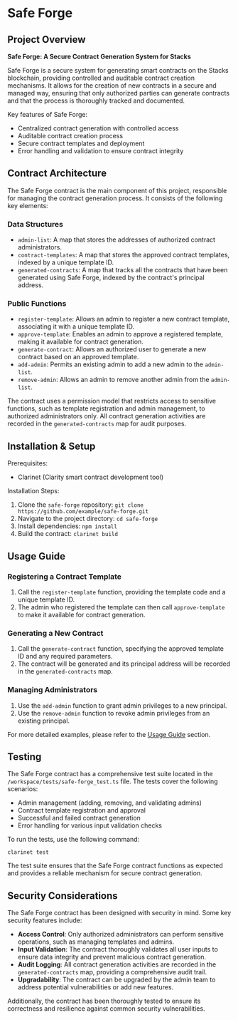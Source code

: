 # Safe Forge

## Project Overview
**Safe Forge: A Secure Contract Generation System for Stacks**

Safe Forge is a secure system for generating smart contracts on the Stacks blockchain, providing controlled and auditable contract creation mechanisms. It allows for the creation of new contracts in a secure and managed way, ensuring that only authorized parties can generate contracts and that the process is thoroughly tracked and documented.

Key features of Safe Forge:
- Centralized contract generation with controlled access
- Auditable contract creation process
- Secure contract templates and deployment
- Error handling and validation to ensure contract integrity

## Contract Architecture

The Safe Forge contract is the main component of this project, responsible for managing the contract generation process. It consists of the following key elements:

### Data Structures
- `admin-list`: A map that stores the addresses of authorized contract administrators.
- `contract-templates`: A map that stores the approved contract templates, indexed by a unique template ID.
- `generated-contracts`: A map that tracks all the contracts that have been generated using Safe Forge, indexed by the contract's principal address.

### Public Functions
- `register-template`: Allows an admin to register a new contract template, associating it with a unique template ID.
- `approve-template`: Enables an admin to approve a registered template, making it available for contract generation.
- `generate-contract`: Allows an authorized user to generate a new contract based on an approved template.
- `add-admin`: Permits an existing admin to add a new admin to the `admin-list`.
- `remove-admin`: Allows an admin to remove another admin from the `admin-list`.

The contract uses a permission model that restricts access to sensitive functions, such as template registration and admin management, to authorized administrators only. All contract generation activities are recorded in the `generated-contracts` map for audit purposes.

## Installation & Setup

Prerequisites:
- Clarinet (Clarity smart contract development tool)

Installation Steps:
1. Clone the `safe-forge` repository: `git clone https://github.com/example/safe-forge.git`
2. Navigate to the project directory: `cd safe-forge`
3. Install dependencies: `npm install`
4. Build the contract: `clarinet build`

## Usage Guide

### Registering a Contract Template
1. Call the `register-template` function, providing the template code and a unique template ID.
2. The admin who registered the template can then call `approve-template` to make it available for contract generation.

### Generating a New Contract
1. Call the `generate-contract` function, specifying the approved template ID and any required parameters.
2. The contract will be generated and its principal address will be recorded in the `generated-contracts` map.

### Managing Administrators
1. Use the `add-admin` function to grant admin privileges to a new principal.
2. Use the `remove-admin` function to revoke admin privileges from an existing principal.

For more detailed examples, please refer to the [Usage Guide](#usage-guide) section.

## Testing

The Safe Forge contract has a comprehensive test suite located in the `/workspace/tests/safe-forge_test.ts` file. The tests cover the following scenarios:

- Admin management (adding, removing, and validating admins)
- Contract template registration and approval
- Successful and failed contract generation
- Error handling for various input validation checks

To run the tests, use the following command:

```
clarinet test
```

The test suite ensures that the Safe Forge contract functions as expected and provides a reliable mechanism for secure contract generation.

## Security Considerations

The Safe Forge contract has been designed with security in mind. Some key security features include:

- **Access Control**: Only authorized administrators can perform sensitive operations, such as managing templates and admins.
- **Input Validation**: The contract thoroughly validates all user inputs to ensure data integrity and prevent malicious contract generation.
- **Audit Logging**: All contract generation activities are recorded in the `generated-contracts` map, providing a comprehensive audit trail.
- **Upgradability**: The contract can be upgraded by the admin team to address potential vulnerabilities or add new features.

Additionally, the contract has been thoroughly tested to ensure its correctness and resilience against common security vulnerabilities.
